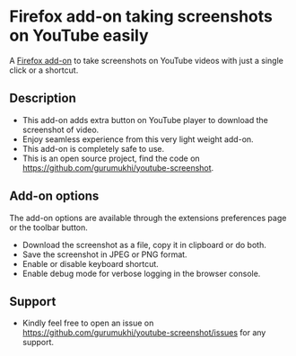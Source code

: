 # Firefox add-on taking screenshots on YouTube easily
A [Firefox add-on](https://addons.mozilla.org/firefox/addon/youtube-screenshot-button/
) to take screenshots on YouTube videos with just a single click or a shortcut.

## Description
* This add-on adds extra button on YouTube player to download the screenshot of video.
* Enjoy seamless experience from this very light weight add-on.
* This add-on is completely safe to use.
* This is an open source project, find the code on https://github.com/gurumukhi/youtube-screenshot.

## Add-on options
The add-on options are available through the extensions preferences page or the toolbar button.
* Download the screenshot as a file, copy it in clipboard or do both.
* Save the screenshot in JPEG or PNG format.
* Enable or disable keyboard shortcut.
* Enable debug mode for verbose logging in the browser console.

## Support
* Kindly feel free to open an issue on https://github.com/gurumukhi/youtube-screenshot/issues for any support.
